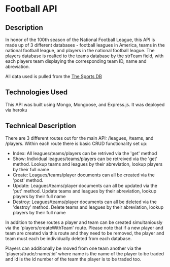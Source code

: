 # Football API

## Description

In honor of the 100th season of the National Football League, this API is made up of 3 different databases - football leagues in America, teams in the national football league, and players in the national football league. The players database is realted to the teams database by the strTeam field, with each players team displaying the corresponding team ID, name and abreviation.

All data used is pulled from the [The Sports DB](https://www.thesportsdb.com/api.php)

## Technologies Used

This API was built using Mongo, Mongoose, and Express.js. It was deployed via heroku

## Technical Description

There are 3 different routes out for the main API: /leagues, /teams, and /players. Within each route there is basic CRUD functionality set up:

* Index: All leagues/teams/players can be retrived via the 'get' method
* Show: Individual leagues/teams/players can be retreived via the 'get' method. Lookup teams and leagues by their abreviation, lookup players by their full name
* Create: Leagues/teams/player documents can all be created via the 'post' method.
* Update: Leagues/teams/player documents can all be updated via the 'put' method. Update teams and leagues by their abreviation, lookup players by their full name
* Destroy: Leagues/teams/player documents can all be deleted via the 'destroy' method. Delete teams and leagues by their abreviation, lookup players by their full name

In addition to these routes a player and team can be created simultaniously via the 'players/createWithTeam' route. Please note that if a new player and team are created via this route and they need to be removed, the player and team must each be individually deleted from each database.

Players can additionally be moved from one team another via the 'players/trade/:name/:id' where name is the name of the player to be traded and id is the id number of the team the player is to be traded too.

